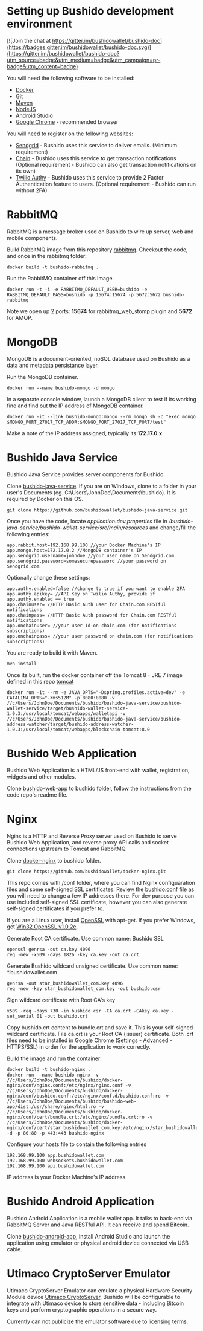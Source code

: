 # Setting up Bushido development environment

[![Join the chat at https://gitter.im/bushidowallet/bushido-doc](https://badges.gitter.im/bushidowallet/bushido-doc.svg)](https://gitter.im/bushidowallet/bushido-doc?utm_source=badge&utm_medium=badge&utm_campaign=pr-badge&utm_content=badge)

You will need the following software to be installed:

- [Docker](http://www.docker.com)
- [Git](https://git-scm.com/)
- [Maven](https://maven.apache.org/)
- [NodeJS](https://nodejs.org/en/)
- [Android Studio](http://developer.android.com/sdk/index.html)
- [Google Chrome](https://www.google.com/chrome) - recommended browser

You will need to register on the following websites:

- [Sendgrid](https://sendgrid.com/) - Bushido uses this service to deliver emails. (Minimum requirement)
- [Chain](http://www.chain.com) - Bushido uses this service to get transaction notifications (Optional requirement - Bushido can also get transaction notifications on its own)
- [Twilio Authy](https://www.twilio.com/authy) - Bushido uses this service to provide 2 Factor Authentication feature to users. (Optional requirement - Bushido can run without 2FA)

# RabbitMQ

RabbitMQ is a message broker used on Bushido to wire up server, web and mobile components.

Build RabbitMQ image from this repository [rabbitmq](https://github.com/bushidowallet/rabbitmq). Checkout the code, and once in the rabbitmq folder:
```
docker build -t bushido-rabbitmq .
```
Run the RabbitMQ container off this image.
```
docker run -t -i -e RABBITMQ_DEFAULT_USER=bushido -e RABBITMQ_DEFAULT_PASS=bushido -p 15674:15674 -p 5672:5672 bushido-rabbitmq
```
Note we open up 2 ports: **15674** for rabbitmq_web_stomp plugin and **5672** for AMQP.

# MongoDB

MongoDB is a document-oriented, noSQL database used on Bushido as a data and metadata persistance layer.

Run the MongoDB container.
```
docker run --name bushido-mongo -d mongo
```
In a separate console window, launch a MongoDB client to test if its working fine and find out the IP address of MongoDB container.
```
docker run -it --link bushido-mongo:mongo --rm mongo sh -c "exec mongo $MONGO_PORT_27017_TCP_ADDR:$MONGO_PORT_27017_TCP_PORT/test"
```
Make a note of the IP address assigned, typically its **172.17.0.x** 

# Bushido Java Service

Bushido Java Service provides server components for Bushido.

Clone [bushido-java-service](https://github.com/bushidowallet/bushido-java-service). If you are on Windows, clone to a folder in your user's Documents (eg. C:\Users\JohnDoe\Documents\bushido). It is required by Docker on this OS.
```
git clone https://github.com/bushidowallet/bushido-java-service.git
```
Once you have the code, locate *application.dev.properties* file in */bushido-java-service/bushido-wallet-service/src/main/resources* and change/fill the following entries:
```
app.rabbit.host=192.168.99.100 //your Docker Machine's IP
app.mongo.host=172.17.0.2 //MongoDB container's IP
app.sendgrid.username=johndoe //your user name on Sendgrid.com
app.sendgrid.password=somesecurepassword //your password on Sendgrid.com
```
Optionally change these settings:
```
app.authy.enabled=false //change to true if you want to enable 2FA
app.authy.apikey= //API Key on Twilio Authy, provide if app.authy.enabled == true
app.chainuser= //HTTP Basic Auth user for Chain.com RESTful notifications
app.chainpass= //HTTP Basic Auth password for Chain.com RESTful notifications
app.onchainuser= //your user Id on chain.com (for notifications subscriptions)
app.onchainpass= //your user password on chain.com (for notifications subscriptions)
```
You are ready to build it with Maven.
```
mvn install
```
Once its built, run the docker container off the Tomcat 8 - JRE 7 image defined in this repo [tomcat](https://github.com/bushidowallet/tomcat/tree/bushido/8-jre7)
```
docker run -it --rm -e JAVA_OPTS="-Dspring.profiles.active=dev" -e CATALINA_OPTS="-Xms512M" -p 8080:8080 -v //c/Users/JohnDoe/Documents/bushido/bushido-java-service/bushido-wallet-service/target/bushido-wallet-service-1.0.3:/usr/local/tomcat/webapps/walletapi -v //c/Users/JohnDoe/Documents/bushido/bushido-java-service/bushido-address-watcher/target/bushido-address-watcher-1.0.3:/usr/local/tomcat/webapps/blockchain tomcat:8.0
```
# Bushido Web Application 

Bushido Web Application is a HTML/JS front-end with wallet, registration, widgets and other modules.

Clone [bushido-web-app](https://github.com/bushidowallet/bushido-web-app) to bushido folder, follow the instructions from the code repo's readme file.

# Nginx

Nginx is a HTTP and Reverse Proxy server used on Bushido to serve Bushido Web Application, and reverse proxy API calls and socket connections upstream to Tomcat and RabbitMQ.

Clone [docker-nginx](https://github.com/bushidowallet/docker-nginx) to bushido folder.
```
git clone https://github.com/bushidowallet/docker-nginx.git
```
This repo comes with /conf folder, where you can find Nginx configuaration files and some self-signed SSL certificates. Review the [bushido.conf](https://github.com/bushidowallet/docker-nginx/blob/bushido/conf/bushido.conf) file as you will need to change a few IP addresses there. For dev purpose you can use included self-signed SSL certificate, however you can also generate self-signed certificates if you prefer to.

If you are a Linux user, install [OpenSSL](https://www.openssl.org/) with apt-get. If you prefer Windows, get [Win32 OpenSSL v1.0.2e](http://slproweb.com/download/Win32OpenSSL-1_0_2e.exe). 

Generate Root CA certificate. Use common name: Bushido SSL
```
openssl genrsa -out ca.key 4096
req -new -x509 -days 1826 -key ca.key -out ca.crt
```
Generate Bushido wildcard unsigned certificate. Use common name: *.bushidowallet.com
```
genrsa -out star_bushidowallet_com.key 4096
req -new -key star_bushidowallet_com.key -out bushido.csr
```
Sign wildcard certificate with Root CA's key
```
x509 -req -days 730 -in bushido.csr -CA ca.crt -CAkey ca.key -set_serial 01 -out bushido.crt
```
Copy bushido.crt content to bundle.crt and save it. This is your self-signed wildcard certificate.
File ca.crt is your Root CA (issuer) certificate. Both .crt files need to be installed in Google Chrome (Settings - Advanced - HTTPS/SSL) in order for the application to work correctly.

Build the image and run the container:
```
docker build -t bushido-nginx .
docker run --name bushido-nginx -v //c/Users/JohnDoe/Documents/bushido/docker-nginx/conf/nginx.conf:/etc/nginx/nginx.conf -v //c/Users/JohnDoe/Documents/bushido/docker-nginx/conf/bushido.conf:/etc/nginx/conf.d/bushido.conf:ro -v //c/Users/JohnDoe/Documents/bushido/bushido-web-app/dist:/usr/share/nginx/html:ro -v //c/Users/JohnDoe/Documents/bushido/docker-nginx/conf/cert/bundle.crt:/etc/nginx/bundle.crt:ro -v //c/Users/JohnDoe/Documents/bushido/docker-nginx/conf/cert/star_bushidowallet_com.key:/etc/nginx/star_bushidowallet_com.key:ro -d -p 80:80 -p 443:443 bushido-nginx
```
Configure your hosts file to contain the following entries
```
192.168.99.100 app.bushidowallet.com
192.168.99.100 websockets.bushidowallet.com
192.168.99.100 api.bushidowallet.com
```
IP address is your Docker Machine's IP address.

# Bushido Android Application

Bushido Android Application is a mobile wallet app. It talks to back-end via RabbitMQ Server and Java RESTful API. It can receive and spend Bitcoin.

Clone [bushido-android-app](https://github.com/bushidowallet/bushido-android-app), install Android Studio and launch the application using emulator or physical android device connected via USB cable.

# Utimaco CryptoServer Emulator

Utimaco CryptoServer Emulator can emulate a physical Hardware Security Module device [Utimaco CryptoServer](https://hsm.utimaco.com/cryptoserver/securityserver-cse/). Bushido will be configurable to integrate with Utimaco device to store sensitive data - including Bitcoin keys and perform cryptographic operations in a secure way. 

Currently can not publicize the emulator software due to licensing terms.
